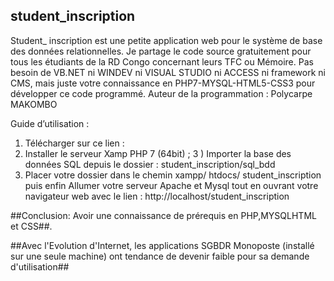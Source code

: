 ## student_inscription ##

Student_ inscription est une petite application web pour le système de base des données relationnelles. Je partage le code source gratuitement pour tous les étudiants de la RD Congo concernant leurs TFC ou Mémoire. Pas besoin de VB.NET ni WINDEV ni VISUAL STUDIO ni ACCESS ni framework ni CMS, mais juste votre connaissance en PHP7-MYSQL-HTML5-CSS3 pour développer ce code programmé.
Auteur de  la programmation :  Polycarpe  MAKOMBO

Guide d’utilisation : 
1) Télécharger sur ce lien : 
2) Installer le serveur Xamp PHP 7 (64bit) ;
3 ) Importer la base des données SQL depuis le dossier : student_inscription/sql_bdd
4) Placer votre dossier dans le chemin  xampp/ htdocs/ student_inscription puis enfin Allumer votre serveur Apache et Mysql tout en ouvrant votre navigateur web avec le lien : http://localhost/student_inscription 

##Conclusion: Avoir une connaissance de prérequis en PHP,MYSQLHTML et CSS##.

##Avec l'Evolution d'Internet, les applications SGBDR Monoposte (installé sur une seule machine) ont tendance de devenir faible pour sa demande d'utilisation##